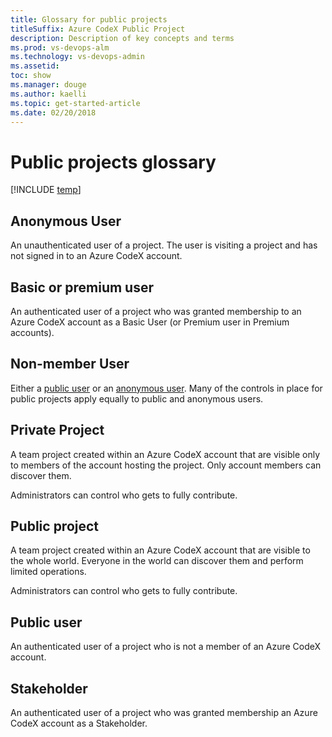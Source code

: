 ```yaml
---
title: Glossary for public projects
titleSuffix: Azure CodeX Public Project
description: Description of key concepts and terms 
ms.prod: vs-devops-alm
ms.technology: vs-devops-admin
ms.assetid: 
toc: show
ms.manager: douge
ms.author: kaelli
ms.topic: get-started-article
ms.date: 02/20/2018
---
```



# Public projects glossary

[!INCLUDE [temp](_shared/version-public-projects.md)] 

## Anonymous User	

An unauthenticated user of a project. The user is visiting a project and has not signed in to an Azure CodeX account. 

## Basic or premium user	

An authenticated user of a project who was granted membership to an Azure CodeX account as a Basic User (or Premium user in Premium accounts).

## Non-member User

Either a [public user](#public-user) or an [anonymous user](#anonymous-user).
Many of the controls in place for public projects apply equally to public and anonymous users.

<!---
##Org User	

An authenticated user of a project who is a member of an Azure CodeX account (AAD tenant) but not a member of the   account.

Signed in. Member or guest of the AAD tenant. 

-->



<!---
Org Project	Projects that are visible to everyone in the Organization (AAD tenant).
	Everyone in the Organization can discover them and perform limited operations.
	Admins control who gets to fully contribute.
-->

## Private Project	
A team project created within an Azure CodeX account that are visible only to members of the account hosting the project. Only account members can discover them.

Administrators can control who gets to fully contribute.

## Public project	

A team project created within an Azure CodeX account that are visible to the whole world. Everyone in the world can discover them and perform limited operations.

Administrators can control who gets to fully contribute.

## Public user	
An authenticated user of a project who is not a member of an Azure CodeX account. 
<!---Signed in. Neither member nor guest of the AAD tenant. Not a member of the account.-->


## Stakeholder	

An authenticated user of a project who was granted membership an Azure CodeX account as a Stakeholder.


